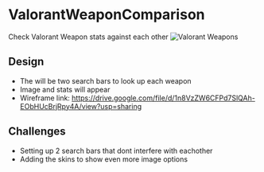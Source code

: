 # ValorantWeaponComparison
Check Valorant Weapon stats against each other
<img src='https://preview.redd.it/h33l11zh32671.png?width=3840&format=png&auto=webp&s=109bb60d00c90faf71f9b879f00b4a5ae6e51146' alt = "Valorant Weapons">

## Design
- The will be two search bars to look up each weapon
- Image and stats will appear
- Wireframe link: https://drive.google.com/file/d/1n8VzZW6CFPd7SlQAh-EObHUcBrjRpy4A/view?usp=sharing

## Challenges
- Setting up 2 search bars that dont interfere with eachother
- Adding the skins to show even more image options
